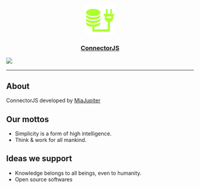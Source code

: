 <p align="center">
<a href="https://connectorjs.com" _target="blank">
<img src="https://github.com/connectorjs/.github/raw/main/images/icon.png"  width="80" />
<h3 align="center">ConnectorJS</h3>
</a>
</p>



[![](https://img.shields.io/badge/%F0%9F%8C%90%20Powered_by-miajupiter.com-blueviolet?style=flat&labelColor=%23323232)](https://miajupiter.com)


----


## About

ConnectorJS developed by [MiaJupiter](https://miajupiter.com)


## Our mottos

- Simplicity is a form of high intelligence.
- Think & work for all mankind.


## Ideas we support

- Knowledge belongs to all beings, even to humanity.
- Open source softwares

